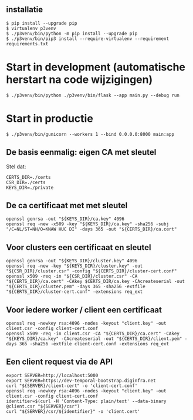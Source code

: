 ## installatie

    $ pip install --upgrade pip
    $ virtualenv p3venv
    $ ./p3venv/bin/python -m pip install --upgrade pip
    $ ./p3venv/bin/pip3 install --require-virtualenv --requirement requirements.txt

# Start in development (automatische herstart na code wijzigingen)

    $ ./p3venv/bin/python ./p3venv/bin/flask --app main.py --debug run

# Start in productie

    $ ./p3venv/bin/gunicorn --workers 1 --bind 0.0.0.0:8000 main:app

## De basis eenmalig: eigen CA met sleutel

Stel dat:

    CERTS_DIR=./certs
    CSR_DIR=./certs
    KEYS_DIR=./private

## De ca certificaat met met sleutel

    openssl genrsa -out "${KEYS_DIR}/ca.key" 4096
    openssl req -new -x509 -key "${KEYS_DIR}/ca.key" -sha256 -subj "/C=NL/ST=NH/O=KNAW HUC DI" -days 365 -out "${CERTS_DIR}/ca.cert"

## Voor clusters een certificaat en sleutel

    openssl genrsa -out "${KEYS_DIR}/cluster.key" 4096
    openssl req -new -key "${KEYS_DIR}/cluster.key" -out "${CSR_DIR}/cluster.csr" -config "${CERTS_DIR}/cluster-cert.conf"
    openssl x509 -req -in "${CSR_DIR}/cluster.csr" -CA "${CERTS_DIR}/ca.cert" -CAkey $CERTS_DIR/ca.key -CAcreateserial -out "${CERTS_DIR}/cluster.pem" -days 365 -sha256 -extfile "${CERTS_DIR}/cluster-cert.conf" -extensions req_ext

## Voor iedere worker / client een certificaat

    openssl req -newkey rsa:4096 -nodes -keyout "client.key" -out client.csr -config client-cert.conf
    openssl x509 -req -in client.csr -CA "${CERTS_DIR}/ca.cert" -CAkey "${KEYS_DIR}/ca.key" -CAcreateserial -out "${CERTS_DIR}/client.pem" -days 365 -sha256 -extfile client-cert.conf -extensions req_ext

## Een client request via de API

    export SERVER=http://localhost:5000
    export SERVER=https://dev-temporal-bootstrap.diginfra.net
    curl "${SERVER}/client-cert" -o 'client-cert.conf'
    openssl req -newkey rsa:4096 -nodes -keyout "client.key" -out client.csr -config client-cert.conf
    identifier=$(curl -H 'Content-Type: plain/text' --data-binary @client.csr "${SERVER}/csr")
    curl "${SERVER}/csr/${identifier}" -o 'client.cert'